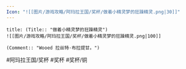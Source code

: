 ```yaml
---
Icon: "![[图片/游戏攻略/阿玛拉王国/奖杯/做着小精灵梦的狂躁精灵.png|30]]"
---
```

```ad-common-bronze-trophy
title: (Title:: "做着小精灵梦的狂躁精灵")
![[图片/游戏攻略/阿玛拉王国/奖杯/做着小精灵梦的狂躁精灵.png|100]]

(Comment:: "Wooed 拉丝特·布拉提甘。")
```

#阿玛拉王国/奖杯 #奖杯 #奖杯/铜
